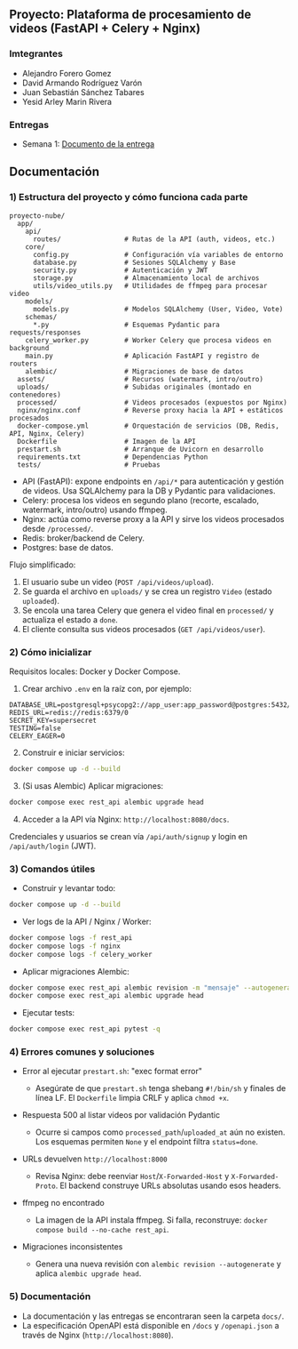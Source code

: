 ## Proyecto: Plataforma de procesamiento de videos (FastAPI + Celery + Nginx)
### Imtegrantes 
- Alejandro Forero Gomez
- David Armando Rodríguez Varón
- Juan Sebastián Sánchez Tabares
- Yesid Arley Marin Rivera

### Entregas
- Semana 1: [Documento de la entrega](./docs/entregas/semana_1/semana_1.md)
## Documentación 
### 1) Estructura del proyecto y cómo funciona cada parte

```
proyecto-nube/
  app/
    api/
      routes/                # Rutas de la API (auth, videos, etc.)
    core/
      config.py              # Configuración vía variables de entorno
      database.py            # Sesiones SQLAlchemy y Base
      security.py            # Autenticación y JWT
      storage.py             # Almacenamiento local de archivos
      utils/video_utils.py   # Utilidades de ffmpeg para procesar video
    models/
      models.py              # Modelos SQLAlchemy (User, Video, Vote)
    schemas/
      *.py                   # Esquemas Pydantic para requests/responses
    celery_worker.py         # Worker Celery que procesa videos en background
    main.py                  # Aplicación FastAPI y registro de routers
    alembic/                 # Migraciones de base de datos
  assets/                    # Recursos (watermark, intro/outro)
  uploads/                   # Subidas originales (montado en contenedores)
  processed/                 # Videos procesados (expuestos por Nginx)
  nginx/nginx.conf           # Reverse proxy hacia la API + estáticos procesados
  docker-compose.yml         # Orquestación de servicios (DB, Redis, API, Nginx, Celery)
  Dockerfile                 # Imagen de la API
  prestart.sh                # Arranque de Uvicorn en desarrollo
  requirements.txt           # Dependencias Python
  tests/                     # Pruebas
```

- API (FastAPI): expone endpoints en `/api/*` para autenticación y gestión de videos. Usa SQLAlchemy para la DB y Pydantic para validaciones.
- Celery: procesa los videos en segundo plano (recorte, escalado, watermark, intro/outro) usando ffmpeg.
- Nginx: actúa como reverse proxy a la API y sirve los videos procesados desde `/processed/`.
- Redis: broker/backend de Celery.
- Postgres: base de datos.

Flujo simplificado:
1. El usuario sube un video (`POST /api/videos/upload`).
2. Se guarda el archivo en `uploads/` y se crea un registro `Video` (estado `uploaded`).
3. Se encola una tarea Celery que genera el video final en `processed/` y actualiza el estado a `done`.
4. El cliente consulta sus videos procesados (`GET /api/videos/user`).

### 2) Cómo inicializar

Requisitos locales: Docker y Docker Compose.

1. Crear archivo `.env` en la raíz con, por ejemplo:
```
DATABASE_URL=postgresql+psycopg2://app_user:app_password@postgres:5432/app_db
REDIS_URL=redis://redis:6379/0
SECRET_KEY=supersecret
TESTING=false
CELERY_EAGER=0
```
2. Construir e iniciar servicios:
```bash
docker compose up -d --build
```
3. (Si usas Alembic) Aplicar migraciones:
```bash
docker compose exec rest_api alembic upgrade head
```
4. Acceder a la API vía Nginx: `http://localhost:8080/docs`.

Credenciales y usuarios se crean vía `/api/auth/signup` y login en `/api/auth/login` (JWT).

### 3) Comandos útiles

- Construir y levantar todo:
```bash
docker compose up -d --build
```
- Ver logs de la API / Nginx / Worker:
```bash
docker compose logs -f rest_api
docker compose logs -f nginx
docker compose logs -f celery_worker
```
- Aplicar migraciones Alembic:
```bash
docker compose exec rest_api alembic revision -m "mensaje" --autogenerate
docker compose exec rest_api alembic upgrade head
```
- Ejecutar tests:
```bash
docker compose exec rest_api pytest -q
```

### 4) Errores comunes y soluciones

- Error al ejecutar `prestart.sh`: "exec format error"
  - Asegúrate de que `prestart.sh` tenga shebang `#!/bin/sh` y finales de línea LF. El `Dockerfile` limpia CRLF y aplica `chmod +x`.

- Respuesta 500 al listar videos por validación Pydantic
  - Ocurre si campos como `processed_path`/`uploaded_at` aún no existen. Los esquemas permiten `None` y el endpoint filtra `status=done`.

- URLs devuelven `http://localhost:8000`
  - Revisa Nginx: debe reenviar `Host`/`X-Forwarded-Host` y `X-Forwarded-Proto`. El backend construye URLs absolutas usando esos headers.

- ffmpeg no encontrado
  - La imagen de la API instala ffmpeg. Si falla, reconstruye: `docker compose build --no-cache rest_api`.

- Migraciones inconsistentes
  - Genera una nueva revisión con `alembic revision --autogenerate` y aplica `alembic upgrade head`.

### 5) Documentación

- La documentación  y las entregas se encontraran  seen la carpeta `docs/`.
- La especificación OpenAPI está disponible en `/docs` y `/openapi.json` a través de Nginx (`http://localhost:8080`).

